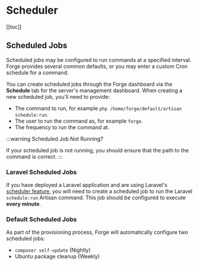 # Scheduler

[[toc]]

## Scheduled Jobs

Scheduled jobs may be configured to run commands at a specified interval. Forge provides several common defaults, or you may enter a custom Cron schedule for a command.

You can create scheduled jobs through the Forge dashboard via the **Schedule** tab for the server's management dashboard. When creating a new scheduled job, you'll need to provide:

- The command to run, for example `php /home/forge/default/artisan schedule:run`.
- The user to run the command as, for example `forge`.
- The frequency to run the command at.

:::warning Scheduled Job Not Running?

If your scheduled job is not running, you should ensure that the path to the command is correct.
:::

### Laravel Scheduled Jobs

If you have deployed a Laravel application and are using Laravel's [scheduler feature](https://laravel.com/docs/scheduling), you will need to create a scheduled job to run the Laravel `schedule:run` Artisan command. This job should be configured to execute **every minute**.

### Default Scheduled Jobs

As part of the provisioning process, Forge will automatically configure two scheduled jobs:

- `composer self-update` (Nightly)
- Ubuntu package cleanup (Weekly)
